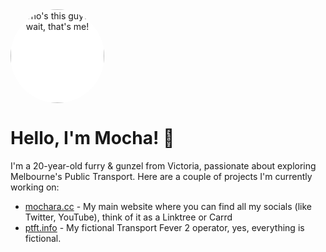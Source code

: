 <div align="center" style="background-color: #fff; border-radius: 50%; overflow: hidden; width: 150px; height: 150px;">
  <img src="https://avatars.githubusercontent.com/mocharacc" height="150" width="150" style="object-fit: cover;" title="Who's this guy? Oh wait, that's me!">
</div>

# Hello, I'm Mocha! 👋

I'm a 20-year-old furry & gunzel from Victoria, passionate about exploring Melbourne's Public Transport. Here are a couple of projects I'm currently working on:

- [mochara.cc](https://mochara.cc) - My main website where you can find all my socials (like Twitter, YouTube), think of it as a Linktree or Carrd
- [ptft.info](https://ptft.info) - My fictional Transport Fever 2 operator, yes, everything is fictional. 
</div>
